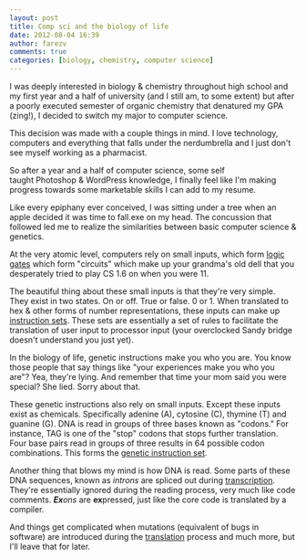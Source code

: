 ```yaml
---
layout: post
title: Comp sci and the biology of life
date: 2012-08-04 16:39
author: farezv
comments: true
categories: [biology, chemistry, computer science]
---
```

I was deeply interested in biology &amp; chemistry throughout high school and my first year and a half of university (and I still am, to some extent) but after a poorly executed semester of organic chemistry that denatured my GPA (zing!), I decided to switch my major to computer science.

This decision was made with a couple things in mind. I love technology, computers and everything that falls under the nerdumbrella and I just don't see myself working as a pharmacist.

So after a year and a half of computer science, some self taught Photoshop &amp; WordPress knowledge, I finally feel like I'm making progress towards some marketable skills I can add to my resume.

Like every epiphany ever conceived, I was sitting under a tree when an apple decided it was time to fall.exe on my head. The concussion that followed led me to realize the similarities between basic computer science &amp; genetics.

At the very atomic level, computers rely on small inputs, which form <a href="http://en.wikipedia.org/wiki/Logic_gate">logic gates</a> which form "circuits" which make up your grandma's old dell that you desperately tried to play CS 1.6 on when you were 11.

The beautiful thing about these small inputs is that they're very simple. They exist in two states. On or off. True or false. 0 or 1. When translated to hex &amp; other forms of number representations, these inputs can make up <a href="http://en.wikipedia.org/wiki/Instruction_set">instruction sets</a>. These sets are essentially a set of rules to facilitate the translation of user input to processor input (your overclocked Sandy bridge doesn't understand you just yet).

In the biology of life, genetic instructions make you who you are. You know those people that say things like "your experiences make you who you are"? Yea, they're lying. And remember that time your mom said you were special? She lied. Sorry about that.

These genetic instructions also rely on small inputs. Except these inputs exist as chemicals. Specifically adenine (A), cytosine (C), thymine (T) and guanine (G). DNA is read in groups of three bases known as "codons." For instance, TAG is one of the "stop" codons that stops further translation. Four base pairs read in groups of three results in 64 possible codon combinations. This forms the <a href="http://en.wikipedia.org/wiki/DNA_codon_table">genetic instruction set</a>.

Another thing that blows my mind is how DNA is read. Some parts of these DNA sequences, known as <em>introns</em> are spliced out during <a href="http://en.wikipedia.org/wiki/Transcription_(genetics)">transcription</a>. They're essentially ignored during the reading process, very much like code comments. <em><strong>Ex</strong>ons </em>are <strong>ex</strong>pressed, just like the core code is translated by a compiler.

And things get complicated when mutations (equivalent of bugs in software) are introduced during the <a href="http://en.wikipedia.org/wiki/Translation_(biology)">translation</a> process and much more, but I'll leave that for later.
